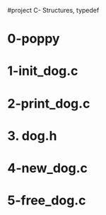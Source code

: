 #project C- Structures, typedef

# 0-poppy
# 1-init_dog.c
# 2-print_dog.c
# 3. dog.h
# 4-new_dog.c
# 5-free_dog.c
